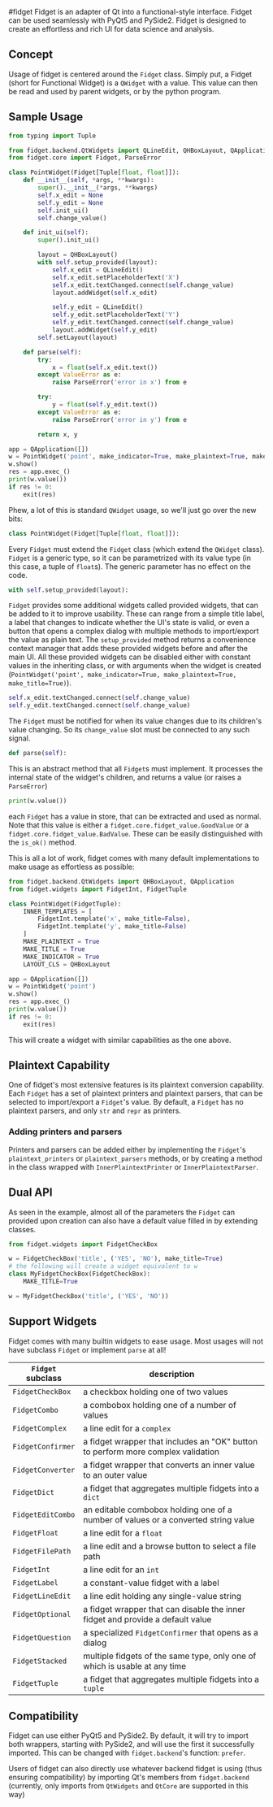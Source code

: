 #fidget
Fidget is an adapter of Qt into a functional-style interface. Fidget can be used seamlessly with PyQt5 and PySide2. Fidget is designed to create an effortless and rich UI for data science and analysis.

## Concept
Usage of fidget is centered around the `Fidget` class. Simply put, a Fidget (short for Functional Widget) is a `QWidget` with a value. This value can then be read and used by parent widgets, or by the python program.

## Sample Usage
```python
from typing import Tuple

from fidget.backend.QtWidgets import QLineEdit, QHBoxLayout, QApplication
from fidget.core import Fidget, ParseError

class PointWidget(Fidget[Tuple[float, float]]):
    def __init__(self, *args, **kwargs):
        super().__init__(*args, **kwargs)
        self.x_edit = None
        self.y_edit = None
        self.init_ui()
        self.change_value()

    def init_ui(self):
        super().init_ui()

        layout = QHBoxLayout()
        with self.setup_provided(layout):
            self.x_edit = QLineEdit()
            self.x_edit.setPlaceholderText('X')
            self.x_edit.textChanged.connect(self.change_value)
            layout.addWidget(self.x_edit)

            self.y_edit = QLineEdit()
            self.y_edit.setPlaceholderText('Y')
            self.y_edit.textChanged.connect(self.change_value)
            layout.addWidget(self.y_edit)
        self.setLayout(layout)

    def parse(self):
        try:
            x = float(self.x_edit.text())
        except ValueError as e:
            raise ParseError('error in x') from e

        try:
            y = float(self.y_edit.text())
        except ValueError as e:
            raise ParseError('error in y') from e

        return x, y

app = QApplication([])
w = PointWidget('point', make_indicator=True, make_plaintext=True, make_title=True)
w.show()
res = app.exec_()
print(w.value())
if res != 0:
    exit(res)
```

<!-- todo add images -->

Phew, a lot of this is standard `QWidget` usage, so we'll just go over the new bits:
```python
class PointWidget(Fidget[Tuple[float, float]]):
```
Every `Fidget` must extend the `Fidget` class (which extend the `QWidget` class). `Fidget` is a generic type, so it can be parametrized with its value type (in this case, a tuple of `float`s). The generic parameter has no effect on the code.

```python
with self.setup_provided(layout):
```
`Fidget` provides some additional widgets called provided widgets, that can be added to it to improve usability. These can range from a simple title label, a label that changes to indicate whether the UI's state is valid, or even a button that opens a complex dialog with multiple methods to import/export the value as plain text. The `setup_provided` method returns a convenience context manager that adds these provided widgets before and after the main UI. All these provided widgets can be disabled either with constant values in the inheriting class, or with arguments when the widget is created (`PointWidget('point', make_indicator=True, make_plaintext=True, make_title=True)`).

```python
self.x_edit.textChanged.connect(self.change_value)
self.y_edit.textChanged.connect(self.change_value)
```
The `Fidget` must be notified for when its value changes due to its children's value changing. So its `change_value` slot must be connected to any such signal.

```python
def parse(self):
```
This is an abstract method that all `Fidget`s must implement. It processes the internal state of the widget's children, and returns a value (or raises a `ParseError`)

```python
print(w.value())
```
each `Fidget` has a value in store, that can be extracted and used as normal. Note that this value is either a `fidget.core.fidget_value.GoodValue` or a `fidget.core.fidget_value.BadValue`. These can be easily distinguished with the `is_ok()` method.

This is all a lot of work, fidget comes with many default implementations to make usage as effortless as possible:

```python
from fidget.backend.QtWidgets import QHBoxLayout, QApplication
from fidget.widgets import FidgetInt, FidgetTuple

class PointWidget(FidgetTuple):
    INNER_TEMPLATES = [
        FidgetInt.template('x', make_title=False),
        FidgetInt.template('y', make_title=False)
    ]
    MAKE_PLAINTEXT = True
    MAKE_TITLE = True
    MAKE_INDICATOR = True
    LAYOUT_CLS = QHBoxLayout

app = QApplication([])
w = PointWidget('point')
w.show()
res = app.exec_()
print(w.value())
if res != 0:
    exit(res)
```

This will create a widget with similar capabilities as the one above.

## Plaintext Capability
One of fidget's most extensive features is its plaintext conversion capability. Each `Fidget` has a set of plaintext printers and plaintext parsers, that can be selected to import/export a `Fidget`'s value. By default, a `Fidget` has no plaintext parsers, and only `str` and `repr` as printers.
### Adding printers and parsers
Printers and parsers can be added either by implementing the `Fidget`'s `plaintext_printers` or `plaintext_parsers` methods, or by creating a method in the class wrapped with `InnerPlaintextPrinter` or `InnerPlaintextParser`.

## Dual API
As seen in the example, almost all of the parameters the `Fidget` can provided upon creation can also have a default value filled in by extending classes.
```python
from fidget.widgets import FidgetCheckBox

w = FidgetCheckBox('title', ('YES', 'NO'), make_title=True)
# the following will create a widget equivalent to w
class MyFidgetCheckBox(FidgetCheckBox):
    MAKE_TITLE=True

w = MyFidgetCheckBox('title', ('YES', 'NO'))
```

## Support Widgets
Fidget comes with many builtin widgets to ease usage. Most usages will not have subclass `Fidget` or implement `parse` at all!

|`Fidget` subclass|description|
|-----------------|-----------|
|`FidgetCheckBox`|a checkbox holding one of two values|
|`FidgetCombo`|a combobox holding one of a number of values|
|`FidgetComplex`|a line edit for a `complex`|
|`FidgetConfirmer`|a fidget wrapper that includes an "OK" button to perform more complex validation|
|`FidgetConverter`|a fidget wrapper that converts an inner value to an outer value|
|`FidgetDict`|a fidget that aggregates multiple fidgets into a `dict`|
|`FidgetEditCombo`|an editable combobox holding one of a number of values or a converted string value|
|`FidgetFloat`|a line edit for a `float`|
|`FidgetFilePath`|a line edit and a browse button to select a file path|
|`FidgetInt`|a line edit for an `int`|
|`FidgetLabel`|a constant-value fidget with a label|
|`FidgetLineEdit`|a line edit holding any single-value string|
|`FidgetOptional`|a fidget wrapper that can disable the inner fidget and provide a default value|
|`FidgetQuestion`|a specialized `FidgetConfirmer` that opens as a dialog|
|`FidgetStacked`|multiple fidgets of the same type, only one of which is usable at any time|
|`FidgetTuple`|a fidget that aggregates multiple fidgets into a `tuple`|

## Compatibility
Fidget can use either PyQt5 and PySide2. By default, it will try to import both wrappers, starting with PySide2, and will use the first it successfully imported. This can be changed with `fidget.backend`'s function: `prefer`.

Users of fidget can also directly use whatever backend fidget is using (thus ensuring compatibility) by importing Qt's members from `fidget.backend` (currently, only imports from `QtWidgets` and `QtCore` are supported in this way)